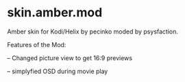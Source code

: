 skin.amber.mod
==========

Amber skin for Kodi/Helix by pecinko moded by psysfaction.

Features of the Mod:

– Changed picture view to get 16:9 previews

– simplyfied OSD during movie play
